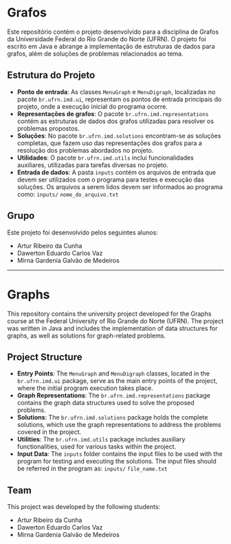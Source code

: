 # Grafos

Este repositório contém o projeto desenvolvido para a disciplina de Grafos da Universidade Federal do Rio Grande do Norte (UFRN). O projeto foi escrito em Java e abrange a implementação de estruturas de dados para grafos, além de soluções de problemas relacionados ao tema.

## Estrutura do Projeto

- **Ponto de entrada**: As classes `MenuGraph` e `MenuDigraph`, localizadas no pacote `br.ufrn.imd.ui`, representam os pontos de entrada principais do projeto, onde a execução inicial do programa ocorre.
- **Representações de grafos**: O pacote `br.ufrn.imd.representations` contém as estruturas de dados dos grafos utilizadas para resolver os problemas propostos.
- **Soluções**: No pacote `br.ufrn.imd.solutions` encontram-se as soluções completas, que fazem uso das representações dos grafos para a resolução dos problemas abordados no projeto.
- **Utilidades**: O pacote `br.ufrn.imd.utils` inclui funcionalidades auxiliares, utilizadas para tarefas diversas no projeto.
- **Entrada de dados**: A pasta `inputs` contém os arquivos de entrada que devem ser utilizados com o programa para testes e execução das soluções. Os arquivos a serem lidos devem ser informados ao programa como: `inputs/` `nome_do_arquivo.txt`

## Grupo

Este projeto foi desenvolvido pelos seguintes alunos:
- Artur Ribeiro da Cunha
- Dawerton Eduardo Carlos Vaz
- Mirna Gardenia Galvão de Medeiros

---

# Graphs

This repository contains the university project developed for the Graphs course at the Federal University of Rio Grande do Norte (UFRN). The project was written in Java and includes the implementation of data structures for graphs, as well as solutions for graph-related problems.

## Project Structure

- **Entry Points**: The `MenuGraph` and `MenuDigraph` classes, located in the `br.ufrn.imd.ui` package, serve as the main entry points of the project, where the initial program execution takes place.
- **Graph Representations**: The `br.ufrn.imd.representations` package contains the graph data structures used to solve the proposed problems.
- **Solutions**: The `br.ufrn.imd.solutions` package holds the complete solutions, which use the graph representations to address the problems covered in the project.
- **Utilities**: The `br.ufrn.imd.utils` package includes auxiliary functionalities, used for various tasks within the project.
- **Input Data**: The `inputs` folder contains the input files to be used with the program for testing and executing the solutions. The input files should be referred in the program as:  `inputs/` `file_name.txt`

## Team

This project was developed by the following students:
- Artur Ribeiro da Cunha
- Dawerton Eduardo Carlos Vaz
- Mirna Gardenia Galvão de Medeiros
